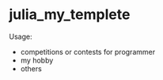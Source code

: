 # julia_my_templete  
Usage:  
  - competitions or contests for programmer  
  - my hobby  
  - others
  
